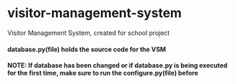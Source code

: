 # visitor-management-system
 Visitor Management System, created for school project

#### database.py(file) holds the source code for the VSM
#### NOTE: If database has been changed or if database.py is being executed for the first time, make sure to run the configure.py(file) before
